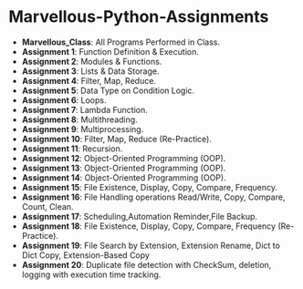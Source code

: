 # Marvellous-Python-Assignments

- **Marvellous_Class**: All Programs Performed in Class.
- **Assignment 1**: Function Definition & Execution.
- **Assignment 2**: Modules & Functions.
- **Assignment 3**: Lists & Data Storage.
- **Assignment 4**: Filter, Map, Reduce.
- **Assignment 5**: Data Type on Condition Logic.
- **Assignment 6**: Loops.
- **Assignment 7**: Lambda Function.
- **Assignment 8**: Multithreading.
- **Assignment 9**: Multiprocessing.
- **Assignment 10**: Filter, Map, Reduce (Re-Practice).
- **Assignment 11**: Recursion.
- **Assignment 12**: Object-Oriented Programming (OOP).
- **Assignment 13**: Object-Oriented Programming (OOP).
- **Assignment 14**: Object-Oriented Programming (OOP).
- **Assignment 15**: File Existence, Display, Copy, Compare, Frequency.
- **Assignment 16**: File Handling operations Read/Write, Copy, Compare, Count, Clean.
- **Assignment 17**: Scheduling,Automation Reminder,File Backup.
- **Assignment 18**: File Existence, Display, Copy, Compare, Frequency (Re-Practice).
- **Assignment 19**: File Search by Extension, Extension Rename, Dict to Dict Copy, Extension-Based Copy
- **Assignment 20**: Duplicate file detection with CheckSum, deletion, logging with execution time tracking.



